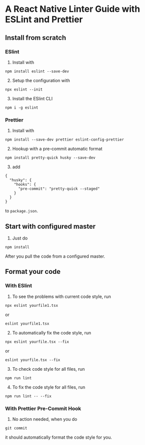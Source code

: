 # A React Native Linter Guide with ESLint and Prettier

## Install from scratch

### ESlint

1. Install with 

```
npm install eslint --save-dev
```

2. Setup the configuration with 

```
npx eslint --init
```

3. Install the ESlint CLI

```
npm i -g eslint
```

### Prettier

1. Install with

```
npm install --save-dev prettier eslint-config-prettier
```

2. Hookup with a pre-commit automatic format

```
npm install pretty-quick husky --save-dev
```

3. add 

```
{
  "husky": {
    "hooks": {
      "pre-commit": "pretty-quick --staged"
    }
  }
}
```

to `package.json`.

## Start with configured master

1. Just do

```
npm install
```

After you pull the code from a configured master.

## Format your code

### With ESlint

1. To see the problems with current code style, run

```
npx eslint yourfile1.tsx
``` 
or 
```
eslint yourfile1.tsx
```

2. To automatically fix the code style, run

```
npx eslint yourfile.tsx --fix
``` 

or

```
eslint yourfile.tsx --fix
``` 

3. To check code style for all files, run

```
npm run lint
```

4. To fix the code style for all files, run

```
npm run lint -- --fix
```

### With Prettier Pre-Commit Hook 

1. No action needed, when you do 

```
git commit
```

it should automatically format the code style for you.







